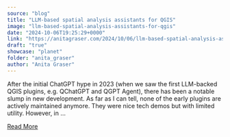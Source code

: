```yaml
---
source: "blog"
title: "LLM-based spatial analysis assistants for QGIS"
image: "llm-based-spatial-analysis-assistants-for-qgis"
date: "2024-10-06T19:25:29+0000"
link: "https://anitagraser.com/2024/10/06/llm-based-spatial-analysis-assistants-for-qgis/"
draft: "true"
showcase: "planet"
folder: "anita_graser"
author: "Anita Graser"
---
```


After the initial ChatGPT hype in 2023 (when we saw the first LLM-backed QGIS plugins, e.g. QChatGPT and QGPT Agent), there has been a notable slump in new development. As far as I can tell, none of the early plugins are actively maintained anymore. They were nice tech demos but with limited utility. However, in &#8230;<p><a class="more-link" href="https://anitagraser.com/2024/10/06/llm-based-spatial-analysis-assistants-for-qgis/">Read More</a></p>
